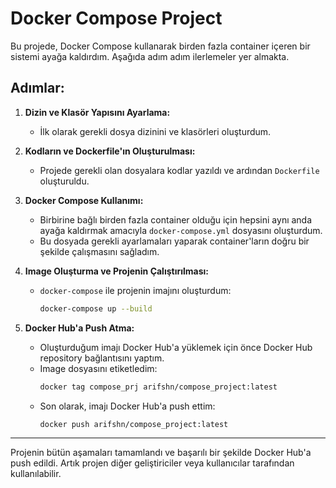 # Docker Compose Project

Bu projede, Docker Compose kullanarak birden fazla container içeren bir sistemi ayağa kaldırdım. Aşağıda adım adım ilerlemeler yer almakta.

## Adımlar:

1. **Dizin ve Klasör Yapısını Ayarlama:**
   - İlk olarak gerekli dosya dizinini ve klasörleri oluşturdum.

2. **Kodların ve Dockerfile'ın Oluşturulması:**
   - Projede gerekli olan dosyalara kodlar yazıldı ve ardından `Dockerfile` oluşturuldu.

3. **Docker Compose Kullanımı:**
   - Birbirine bağlı birden fazla container olduğu için hepsini aynı anda ayağa kaldırmak amacıyla `docker-compose.yml` dosyasını oluşturdum.
   - Bu dosyada gerekli ayarlamaları yaparak container'ların doğru bir şekilde çalışmasını sağladım.

4. **Image Oluşturma ve Projenin Çalıştırılması:**
   - `docker-compose` ile projenin imajını oluşturdum:
     ```bash
     docker-compose up --build
     ```

5. **Docker Hub'a Push Atma:**
   - Oluşturduğum imajı Docker Hub'a yüklemek için önce Docker Hub repository bağlantısını yaptım.
   - Image dosyasını etiketledim:
     ```bash
     docker tag compose_prj arifshn/compose_project:latest
     ```
   - Son olarak, imajı Docker Hub'a push ettim:
     ```bash
     docker push arifshn/compose_project:latest
     ```

---

Projenin bütün aşamaları tamamlandı ve başarılı bir şekilde Docker Hub'a push edildi. Artık projen diğer geliştiriciler veya kullanıcılar tarafından kullanılabilir.

